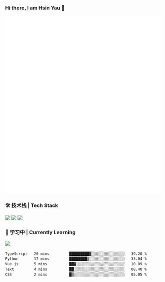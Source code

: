 ### Hi there, I am Hsin Yau 👋 
![Metrics](./github-metrics.svg)

### 🛠 技术栈 | Tech Stack
![](https://skillicons.dev/icons?i=html,css,js,ts,sass,jquery,bootstrap,vue&theme=light) 
![](https://skillicons.dev/icons?i=vite,nuxtjs,webpack,tailwindcss,windicss,nodejs,express,markdown&theme=light)
![](https://skillicons.dev/icons?i=mysql,mongodb,git,pug,vscode,idea,ps,figma&theme=light)

### 📖 学习中 | Currently Learning

![](https://skillicons.dev/icons?i=react,nextjs,svelte,nestjs,nginx,docker,rollupjs&theme=light)

<!--START_SECTION:waka-->

```txt
TypeScript   20 mins         █████████▓░░░░░░░░░░░░░░░   39.20 %
Python       17 mins         ████████▒░░░░░░░░░░░░░░░░   33.04 %
Vue.js       5 mins          ██▓░░░░░░░░░░░░░░░░░░░░░░   10.09 %
Text         4 mins          ██░░░░░░░░░░░░░░░░░░░░░░░   08.40 %
CSS          2 mins          █▒░░░░░░░░░░░░░░░░░░░░░░░   05.05 %
```

<!--END_SECTION:waka-->
